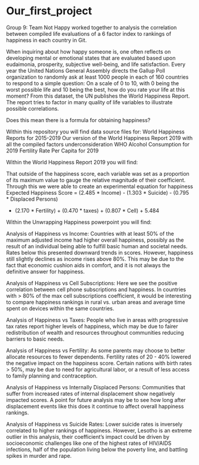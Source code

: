 # Our_first_project
Group 9: Team Not Happy worked together to analysis the correlation between compiled life evaluations of a 6 factor index to rankings of happiness in each country in Git.

When inquiring about how happy someone is, one often reflects on developing mental or emotional states that are evaluated based upon eudaimonia, prosperity, subjective well-being, and life satisfaction. Every year the United Nations General Assembly directs the Gallup Poll organization to randomly ask at least 1000 people in each of 160 countries to respond to a simple question:  On a scale of 0 to 10, with 0 being the worst possible life and 10 being the best, how do you rate your life at this moment? From this dataset, the UN publishes the World Happiness Report.  The report tries to factor in many quality of life variables to illustrate possible correlations.

Does this mean there is a formula for obtaining happiness?

Within this repository you will find data source files for:
World Happiness Reports for 2015-2019
Our version of the World Happiness Report 2019 with all the compiled factors underconsideration
WHO Alcohol Consumption for 2019
Fertility Rate Per Capita for 2019

Within the World Happiness Report 2019 you will find: 

That outside of the happiness score, each variable was set as a proportion of its maximum value to gauge the relative magnitude of their coefficient. Through this we were able to create an experimental equation for happiness
Expected Happiness Score = (2.485 * Income) - (1.303 * Suicide) - (0.795 * Displaced Persons) 
- (2.170 * Fertility) + (0.470 * taxes) + (0.807 * Cell) + 5.484

Within the Unwrapping Happiness powerpoint you will find: 

Analysis of Happiness vs Income:
Countries with at least 50% of the maximum adjusted income had higher overall happiness, possibly as the result of an individual being able to fulfill basic human and societal needs. Rates below this presented downward trends in scores. However, happiness still slightly declines as income rises above 80%. This may be due to the fact that economic cushion aids in comfort, and it is not always the definitive answer for happiness. 

Analysis of Happiness vs Cell Subscriptions:
Here we see the positive correlation between cell phone subscriptions and happiness. In countries with > 80% of the max cell subscriptions coefficient, it would be interesting to compare happiness rankings in rural vs. urban areas and average time spent on devices within the same countries.

Analysis of Happiness vs Taxes:
People who live in areas with progressive tax rates report higher levels of happiness, which may be due to fairer redistribution of wealth and resources throughout communities reducing barriers to basic needs.

Analysis of Happiness vs Fertility:
As some parents may choose to better allocate resources to fewer dependents. Fertility rates of 20 - 40% lowered the negative impact on the happiness score. Certain nations with birth rates > 50%, may be due to need for agricultural labor, or a result of less access to family planning and contraception. 

Analysis of Happiness vs Internally Displaced Persons:
Communities that suffer from increased rates of internal displacement show negatively impacted scores. A point for future analysis may be to see how long after displacement events like this does it continue to affect overall happiness rankings.

Analysis of Happiness vs Suicide Rates:
Lower suicide rates is inversely correlated to higher rankings of happiness. However, Lesotho is an extreme outlier in this analysis, their coefficient’s impact could be driven by socioeconomic challenges like one of the highest rates of HIV/AIDS infections, half of the population living below the poverty line, and battling spikes in murder and rape.
